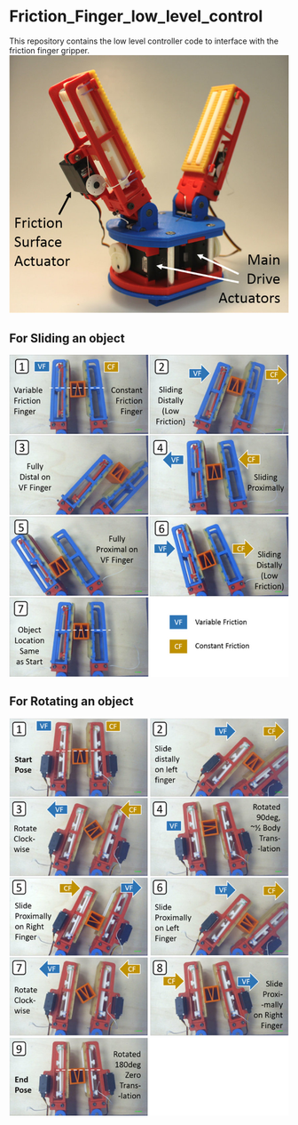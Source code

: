 # Friction_Finger_low_level_control
  This repository contains the low level controller code to interface with the friction finger gripper.
  ![Friction_Finger_Gripper](https://github.com/gokul-gokz/Friction_Finger_low_level_control/blob/master/Images/Frcition_finger%20gripper.png)
  
  ## For Sliding an object
  ![Sliding_object](https://github.com/gokul-gokz/Friction_Finger_low_level_control/blob/master/Images/Sliding.png)
  
  ## For Rotating an object
  ![Rotate object](https://github.com/gokul-gokz/Friction_Finger_low_level_control/blob/master/Images/Actuation.png)
